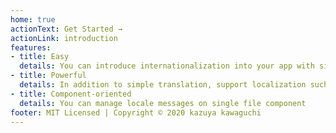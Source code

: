 ```yaml
---
home: true
actionText: Get Started →
actionLink: introduction
features:
- title: Easy
  details: You can introduce internationalization into your app with simple API
- title: Powerful
  details: In addition to simple translation, support localization such as pluralization, number, datetime ... etc
- title: Component-oriented
  details: You can manage locale messages on single file component
footer: MIT Licensed | Copyright © 2020 kazuya kawaguchi
---
```

